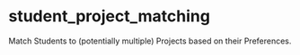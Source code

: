 # student_project_matching
Match Students to (potentially multiple) Projects based on their Preferences.
